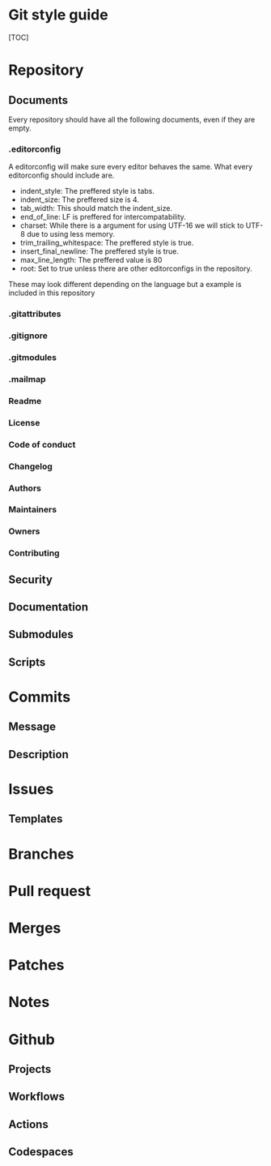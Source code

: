 # Git style guide

[TOC]

# Repository
## Documents
Every repository should have all the following documents, even if they are empty.
### .editorconfig
A editorconfig will make sure every editor behaves the same. What every editorconfig should include are.
- indent_style: The preffered style is tabs.
- indent_size: The preffered size is 4.
- tab_width: This should match the indent_size.
- end_of_line: LF is preffered for intercompatability.
- charset: While there is a argument for using UTF-16 we will stick to UTF-8 due to using less memory. 
- trim_trailing_whitespace: The preffered style is true.
- insert_final_newline: The preffered style is true.
- max_line_length: The preffered value is 80
- root: Set to true unless there are other editorconfigs in the repository.

These may look different depending on the language but a example is included in this repository
### .gitattributes
### .gitignore

### .gitmodules
### .mailmap
### Readme
### License
### Code of conduct
### Changelog
### Authors
### Maintainers
### Owners
### Contributing
## Security
## Documentation
## Submodules
## Scripts


# Commits
## Message
## Description

# Issues
## Templates

# Branches

# Pull request

# Merges

# Patches

# Notes

# Github
## Projects
## Workflows
## Actions
## Codespaces